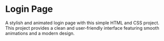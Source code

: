 # Login Page

A stylish and animated login page with this simple HTML and CSS project. This project provides a clean and user-friendly interface featuring smooth animations and a modern design.



